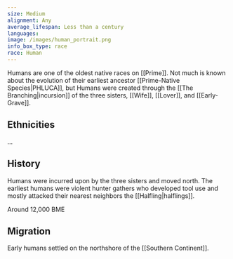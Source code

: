 ```yaml
---
size: Medium
alignment: Any
average_lifespan: Less than a century
languages: 
image: /images/human_portrait.png
info_box_type: race
race: Human
---
```

Humans are one of the oldest native races on [[Prime]]. Not much is known about the evolution of their earliest ancestor [[Prime-Native Species|PHLUCA]], but Humans were created through the [[The Branching|incursion]] of the three sisters, [[Wife]], [[Lover]], and [[Early-Grave]]. 

## Ethnicities
...

## History
Humans were incurred upon by the three sisters and moved north. The earliest humans were violent hunter gathers who developed tool use and mostly attacked their nearest neighbors the [[Halfling|halflings]]. 

Around 12,000 BME

## Migration
Early humans settled on the northshore of the [[Southern Continent]].

